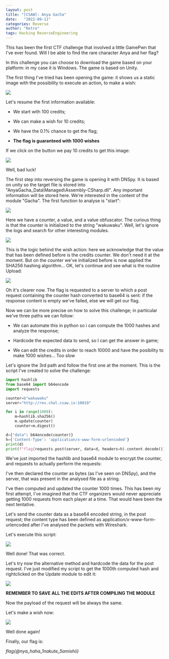 ```yaml
---
layout: post
title: "[CSAW]: Anya Gacha"
date:   "2022-09-11"
categories: Reverse
author: "Retro"
tags: Hacking ReverseEngineering
---
```


This has been the first CTF challenge that involved a little GamePwn that I've ever found. Will I be able to find the rare character Anya and her flag?

In this challenge you can choose to download the game based on your platform: in my case it is Windows. The game is based on Unity.

The first thing I've tried has been opening the game: it shows us a static image with the possibility to execute an action, to make a wish: 

![](/assets/posts_images/anyagacha/1-image1.png)

Let's resume the first information available:

- We start with 100 credits;

- We can make a wish for 10 credits;

- We have the 0.1% chance to get the flag;

- **The flag is guaranteed with 1000 wishes**

If we click on the button we pay 10 credits to get this image:

![](/assets/posts_images/anyagacha/2-image2.png)

Well, bad luck!

The first step into reversing the game is opening it with DNSpy. It is based on unity so the target file is stored into "AnyaGacha_Data\Managed\Assembly-CSharp.dll". Any important information will be stored here. We're interested in the content of the module "Gacha". The first function to analyse is "start":

![](/assets/posts_images/anyagacha/3-start.png)

Here we have a counter, a value, and a value obfuscator. The curious thing is that the counter is initialized to the string "wakuwaku".  Well, let's  ignore the logs and search for other interesting modules.

![](/assets/posts_images/anyagacha/4-wish.png)

This is the logic behind the wish action: here we acknowledge that the value that has been defined before is the credits counter. We don't need it at the moment. But on the counter we've initialized before is now applied the SHA256 hashing algorithm... OK, let's continue and see what is  the routine Upload:

![](/assets/posts_images/anyagacha/5-update.png)

Oh it's clearer now. The flag is requested to a server to which a post request containing the counter hash converted to base64 is sent: if the response content is empty we've failed, else we will get our flag.

Now  we can be more precise on how to solve this challenge; in particular we've three paths we can follow:

- We can automate this in python so i can compute the 1000 hashes and analyze the response;

- Hardcode the expected data to send, so I can get the answer in game;

- We can edit the credits in order to reach 10000 and have the posibility to make 1000 wishes... Too slow

Let's ignore the 3rd path and follow the first one at the moment. This is the script I've created to solve the challenge:

```python
import hashlib
from base64 import b64encode
import requests

counter=b"wakuwaku"
server="http://rev.chal.csaw.io:10010"

for i in range(1000):
    m=hashlib.sha256()
    m.update(counter)
    counter=m.digest()

d={"data": b64encode(counter)}
h={'Content-Type': 'application/x-www-form-urlencoded'}
print(d)
print(f"flag{requests.post(server, data=d, headers=h).content.decode()}")
```

We've just imported the hashlib and base64 module to encrypt the counter, and requests to actually perform the requests:

I've then declared the counter as bytes (as I've seen on DNSpy), and the server, that was present in the analysed  file as a string.

I've then computed and updated the counter 1000 times. This has been my first attempt, I've imagined that the CTF organizers would never appreciate getting 1000 requests from each player at a time. That would have been the next tentative.

Let's send the counter data as a base64 encoded string, in the post request; the content type has been defined as application/x-www-form-urlencoded after I've analysed the packets with Wireshark. 

Let's execute this script:

![](/assets/posts_images/anyagacha/6-flag.png)

Well done! That was correct.

Let's try now the alternative method and hardcode the data for the post request. I've just modified my script to get the 1000th computed hash and rightclicked on the Update module to edit it:

![](/assets/posts_images/anyagacha/7-module.png)

**REMEMBER TO SAVE ALL THE EDITS AFTER COMPILING THE MODULE**

Now the payload of the request will be always the same. 

Let's make a wish now:

![](/assets/posts_images/anyagacha/8-flagalt.png)

Well done again!

Finally, our flag is: 

*flag{@nya_haha_1nakute_5amishii}*
